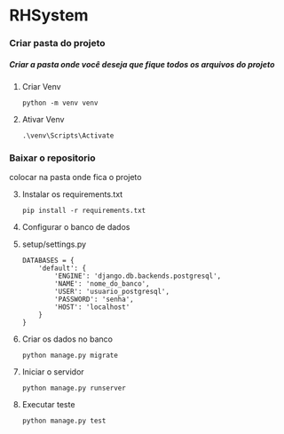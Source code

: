 # RHSystem
<h3>Criar pasta do projeto</h3>

<h5>Criar a pasta onde você deseja que fique todos os arquivos do projeto</h5>

1. Criar Venv
    ```
    python -m venv venv
    ```

2. Ativar Venv
    ```
    .\venv\Scripts\Activate
    ```

<h3>Baixar o repositorio</h3>

colocar na pasta onde fica o projeto

3. Instalar os requirements.txt
    ```
    pip install -r requirements.txt
    ```
4. Configurar o banco de dados

5. setup/settings.py

    ```
    DATABASES = {
        'default': {
            'ENGINE': 'django.db.backends.postgresql',
            'NAME': 'nome_do_banco',
            'USER': 'usuario_postgresql',
            'PASSWORD': 'senha',
            'HOST': 'localhost'
        }
    }
    ```

6. Criar os dados no banco
    ```
    python manage.py migrate
    ```
7. Iniciar o servidor</h3>
    ```
    python manage.py runserver
    ```
8. Executar teste
    ```
    python manage.py test
    ```
